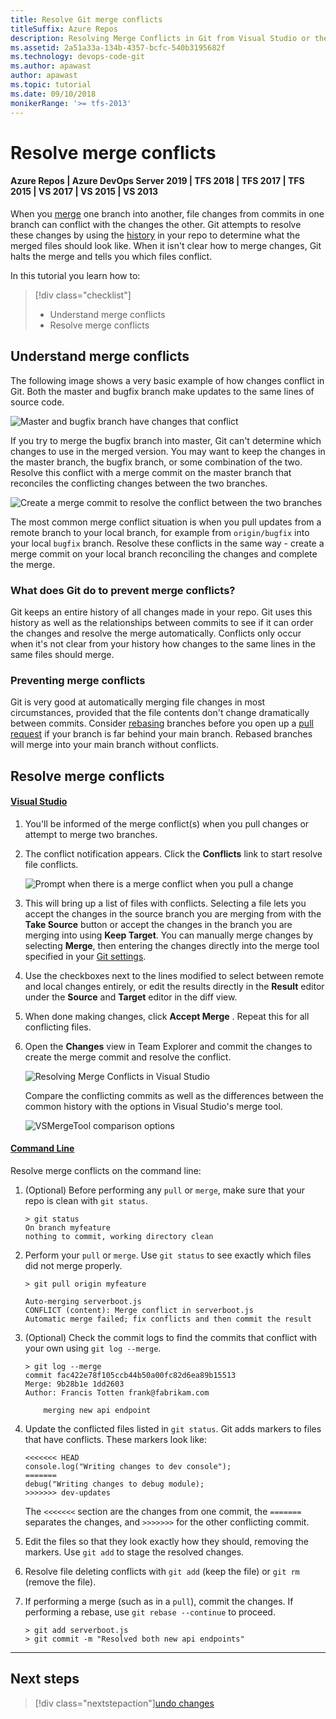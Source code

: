 ```yaml
---
title: Resolve Git merge conflicts
titleSuffix: Azure Repos
description: Resolving Merge Conflicts in Git from Visual Studio or the command line.
ms.assetid: 2a51a33a-134b-4357-bcfc-540b3195682f
ms.technology: devops-code-git 
ms.author: apawast
author: apawast
ms.topic: tutorial
ms.date: 09/10/2018
monikerRange: '>= tfs-2013'
---
```


# Resolve merge conflicts

#### Azure Repos | Azure DevOps Server 2019 | TFS 2018 | TFS 2017 | TFS 2015 | VS 2017 | VS 2015 | VS 2013

When you [merge](pulling.md) one branch into another, file changes from commits in one branch can conflict with the changes the other.
Git attempts to resolve these changes by using the [history](review-history.md) in your repo to determine what the merged files should look like.
When it isn't clear how to merge changes, Git halts the merge and tells you which files conflict.

In this tutorial you learn how to:

> [!div class="checklist"]
>
> * Understand merge conflicts
> * Resolve merge conflicts

## Understand merge conflicts

The following image shows a very basic example of how changes conflict in Git. Both the master and bugfix branch make updates to the same lines of source code.

![Master and bugfix branch have changes that conflict](media/merge-conflict.png)

If you try to merge the bugfix branch into master, Git can't determine which changes to use in the merged version. You may want to keep the changes
in the master branch, the bugfix branch, or some combination of the two. Resolve this conflict with a merge commit on the master branch
that reconciles the conflicting changes between the two branches.

![Create a merge commit to resolve the conflict between the two branches](media/merge-conflict-resolved.png)

The most common merge conflict situation is when you pull updates from a remote branch to your local branch, for example from `origin/bugfix` into your local `bugfix` branch.
Resolve these conflicts in the same way - create a merge commit on your local branch reconciling the changes and complete the merge.

### What does Git do to prevent merge conflicts?

Git keeps an entire history of all changes made in your repo. Git uses this history as well as the relationships between commits to see if it can order the changes and resolve the merge automatically.
Conflicts only occur when it's not clear from your history how changes to the same lines in the same files should merge.

### Preventing merge conflicts

Git is very good at automatically merging file changes in most circumstances, provided that the file contents don't change dramatically between commits.
Consider [rebasing](rebase.md) branches before you open up a [pull request](pullrequest.md) if your branch is far behind your main branch.
Rebased branches will merge into your main branch without conflicts.

## Resolve merge conflicts

#### [Visual Studio](#tab/visual-studio/)

1.  You'll be informed of the merge conflict(s) when you pull changes or attempt to merge two branches.
2.  The conflict notification appears. Click the **Conflicts** link to start resolve file conflicts.

    ![Prompt when there is a merge conflict when you pull a change](media/merge_prompt_vs.png)

3.  This will bring up a list of files with conflicts. Selecting a file lets you accept the changes in the source branch you are merging from with the **Take Source** button or accept the changes in the branch you are merging into using **Keep Target**.
    You can manually merge changes by selecting **Merge**, then entering the changes directly into the merge tool specified in your [Git settings](git-config.md#diff--merge-tools).
4.  Use the checkboxes next to the lines modified to select between remote and local changes entirely, or edit the results directly in the **Result** editor under the **Source** and **Target** editor in the diff view.
5.  When done making changes, click **Accept Merge** . Repeat this for all conflicting files.
6.  Open the **Changes** view in Team Explorer and commit the changes to create the merge commit and resolve the conflict.

    ![Resolving Merge Conflicts in Visual Studio](media/vsmerge.gif)

    Compare the conflicting commits as well as the differences between the common history with the options in Visual Studio's merge tool.

    ![VSMergeTool comparison options](media/vsmergeoptions.png)

#### [Command Line](#tab/command-line/)

Resolve merge conflicts on the command line:

1.  (Optional) Before performing any `pull` or `merge`, make sure that your repo is clean with `git status`.

    ```
    > git status
    On branch myfeature
    nothing to commit, working directory clean
    ```

2.  Perform your `pull` or `merge`. Use `git status` to see exactly which files did not merge properly.

    ```
    > git pull origin myfeature

    Auto-merging serverboot.js
    CONFLICT (content): Merge conflict in serverboot.js
    Automatic merge failed; fix conflicts and then commit the result
    ```

3.  (Optional) Check the commit logs to find the commits that conflict with your own using `git log --merge`.

    ```
    > git log --merge
    commit fac422e78f105ccb44b50a00fc82d6ea89b15513
    Merge: 9b28b1e 1dd2603
    Author: Francis Totten frank@fabrikam.com

        merging new api endpoint
    ```

4.  Update the conflicted files listed in `git status`. Git adds markers to files that have conflicts. These markers look like:

    ```
    <<<<<<< HEAD
    console.log("Writing changes to dev console");
    =======
    debug("Writing changes to debug module);
    >>>>>>> dev-updates
    ```

    The `<<<<<<<` section are the changes from one commit, the `=======` separates the changes, and `>>>>>>>` for the other conflicting commit.

5.  Edit the files so that they look exactly how they should, removing the markers. Use `git add` to stage the resolved changes.
6.  Resolve file deleting conflicts with `git add` (keep the file) or `git rm` (remove the file).
7.  If performing a merge (such as in a `pull`), commit the changes. If performing a rebase, use `git rebase --continue` to proceed.

    ```
    > git add serverboot.js
    > git commit -m "Resolved both new api endpoints"
    ```

---

## Next steps

> [!div class="nextstepaction"][undo changes](undo.md)

